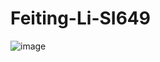 # Feiting-Li-SI649

![image](https://github.com/user-attachments/assets/ce553b5f-d3a3-4747-931c-6300664f947c)
